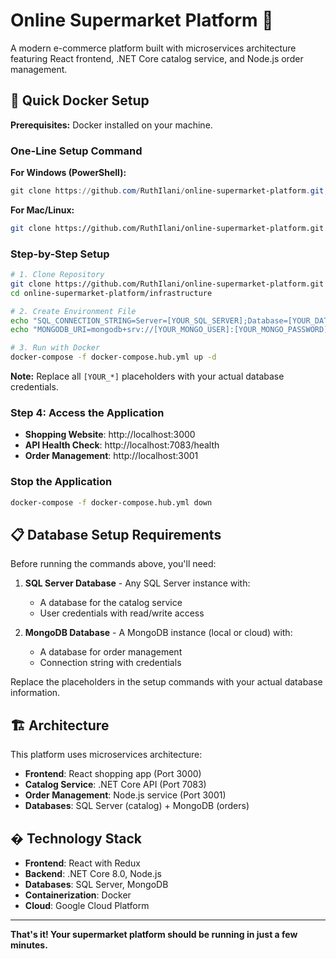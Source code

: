 # Online Supermarket Platform 🛒

A modern e-commerce platform built with microservices architecture featuring React frontend, .NET Core catalog service, and Node.js order management.

## 🚀 Quick Docker Setup

**Prerequisites:** Docker installed on your machine.

### One-Line Setup Command

**For Windows (PowerShell):**
```powershell
git clone https://github.com/RuthIlani/online-supermarket-platform.git; cd online-supermarket-platform/infrastructure; "SQL_CONNECTION_STRING=Server=[YOUR_SQL_SERVER];Database=[YOUR_DATABASE];User Id=[YOUR_SQL_USER];Password=[YOUR_SQL_PASSWORD];Encrypt=true;TrustServerCertificate=true;" | Out-File .env -Encoding UTF8; "MONGODB_URI=mongodb+srv://[YOUR_MONGO_USER]:[YOUR_MONGO_PASSWORD]@[YOUR_MONGO_CLUSTER]/[YOUR_MONGO_DATABASE]?retryWrites=true&w=majority" | Add-Content .env -Encoding UTF8; docker-compose -f docker-compose.hub.yml up -d
```

**For Mac/Linux:**
```bash
git clone https://github.com/RuthIlani/online-supermarket-platform.git && cd online-supermarket-platform/infrastructure && echo "SQL_CONNECTION_STRING=Server=[YOUR_SQL_SERVER];Database=[YOUR_DATABASE];User Id=[YOUR_SQL_USER];Password=[YOUR_SQL_PASSWORD];Encrypt=true;TrustServerCertificate=true;" > .env && echo "MONGODB_URI=mongodb+srv://[YOUR_MONGO_USER]:[YOUR_MONGO_PASSWORD]@[YOUR_MONGO_CLUSTER]/[YOUR_MONGO_DATABASE]?retryWrites=true&w=majority" >> .env && docker-compose -f docker-compose.hub.yml up -d
```

### Step-by-Step Setup

```bash
# 1. Clone Repository
git clone https://github.com/RuthIlani/online-supermarket-platform.git
cd online-supermarket-platform/infrastructure

# 2. Create Environment File
echo "SQL_CONNECTION_STRING=Server=[YOUR_SQL_SERVER];Database=[YOUR_DATABASE];User Id=[YOUR_SQL_USER];Password=[YOUR_SQL_PASSWORD];Encrypt=true;TrustServerCertificate=true;" > .env
echo "MONGODB_URI=mongodb+srv://[YOUR_MONGO_USER]:[YOUR_MONGO_PASSWORD]@[YOUR_MONGO_CLUSTER]/[YOUR_MONGO_DATABASE]?retryWrites=true&w=majority" >> .env

# 3. Run with Docker
docker-compose -f docker-compose.hub.yml up -d
```

**Note:** Replace all `[YOUR_*]` placeholders with your actual database credentials.

### Step 4: Access the Application
- **Shopping Website**: http://localhost:3000
- **API Health Check**: http://localhost:7083/health
- **Order Management**: http://localhost:3001

### Stop the Application
```bash
docker-compose -f docker-compose.hub.yml down
```

## 📋 Database Setup Requirements

Before running the commands above, you'll need:

1. **SQL Server Database** - Any SQL Server instance with:
   - A database for the catalog service
   - User credentials with read/write access

2. **MongoDB Database** - A MongoDB instance (local or cloud) with:
   - A database for order management
   - Connection string with credentials

Replace the placeholders in the setup commands with your actual database information.

## 🏗️ Architecture

This platform uses microservices architecture:
- **Frontend**: React shopping app (Port 3000)
- **Catalog Service**: .NET Core API (Port 7083)
- **Order Management**: Node.js service (Port 3001)
- **Databases**: SQL Server (catalog) + MongoDB (orders)

## �️ Technology Stack
- **Frontend**: React with Redux
- **Backend**: .NET Core 8.0, Node.js
- **Databases**: SQL Server, MongoDB
- **Containerization**: Docker
- **Cloud**: Google Cloud Platform

---

**That's it! Your supermarket platform should be running in just a few minutes.**
